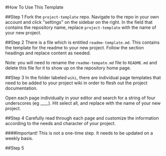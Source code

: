 #How To Use This Template

##Step 1
Fork the `project-template` repo. Navigate to the repo in your own account and click "settings" on the sidebar on the right.  In the field that contains the repository name, replace `project-template` with the name of your new project.

##Step 2
There is a file which is entitled `readme-template.md`.  This contains the template for the readme to your new project.  Follow the section headings and replace content as needed. 

Note: you will need to rename the `readme-tempate.md` file to `README.md` and delete this file for it to show up on the repository home page. 

##Step 3
In the folder labeled `wiki`, there are individual page templates that need to be added to your project wiki in order to flesh out the project documentation.  

Open each page individually in your editor and search for a string of four underscores (eg ____).  Hit select all, and replace with the name of your new project.  

##Step 4
Carefully read through each page and customize the information according to the needs and character of your project.  

####Important!  This is not a one-time step.  It needs to be updated on a weekly basis.

##Step 5
